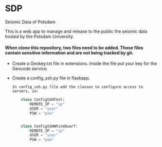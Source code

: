 # SDP
Seismic Data of Potsdam 

This is a web app to manage and release to the public the seismic data hosted by the Potsdam University.

#### When clone this repository, two files need to be added. Those files contain sensitive information and are not being tracked by git.

* Create a Geokey.txt file in extensions. Inside the file put your key for the Geocode service.

* Create a config_ssh.py file in flaskapp.

    
     `In config_ssh.py file add the classes to configure access to servers, ie:`

    
    ```python
        class ConfigSSHTest:
            REMOTE_IP = "ip"
            USER = "user"
            PSW = "psw"
    
    
        class ConfigSSHWhiteDwarf:
            REMOTE_IP = "ip"
            USER = "user"
            PSW = "psw"
    ```
